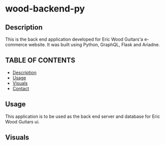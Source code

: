 # wood-backend-py

## Description

This is the back end application developed for Eric Wood Guitars'a e-commerce website. It was built using Python, GraphQL, Flask and Ariadne. 

## TABLE OF CONTENTS
- [Description](#description)
- [Usage](#usage)
- [Visuals](#visuals)
- [Contact](#contact)

## Usage

This application is to be used as the back end server and database for Eric Wood Guitars ui.

## Visuals